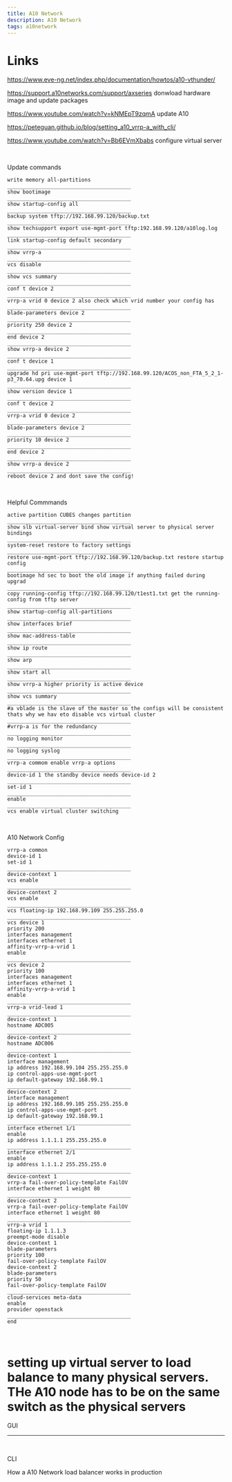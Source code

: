 ```yaml
---
title: A10 Network
description: A10 Network
tags: a10network
---
```


# Links

https://www.eve-ng.net/index.php/documentation/howtos/a10-vthunder/

https://support.a10networks.com/support/axseries donwload hardware image and update packages

https://www.youtube.com/watch?v=kNMEpT9zqmA update A10

https://peteguan.github.io/blog/setting_a10_vrrp-a_with_cli/

https://www.youtube.com/watch?v=Bb6EVmXbabs configure virtual server

</br>

Update commands
```
write memory all-partitions 
________________________________________
show bootimage 
________________________________________
show startup-config all 
________________________________________
backup system tftp://192.168.99.120/backup.txt 
________________________________________
show techsupport export use-mgmt-port tftp:192.168.99.120/a10log.log 
________________________________________
link startup-config default secondary 
________________________________________
show vrrp-a 
________________________________________
vcs disable 
________________________________________
show vcs summary 
________________________________________
conf t device 2 
________________________________________
vrrp-a vrid 0 device 2 also check which vrid number your config has 
________________________________________
blade-parameters device 2 
________________________________________
priority 250 device 2 
________________________________________
end device 2 
________________________________________
show vrrp-a device 2 
________________________________________
conf t device 1 
________________________________________
upgrade hd pri use-mgmt-port tftp://192.168.99.120/ACOS_non_FTA_5_2_1-p3_70.64.upg device 1 
________________________________________
show version device 1 
________________________________________
conf t device 2 
________________________________________
vrrp-a vrid 0 device 2 
________________________________________
blade-parameters device 2 
________________________________________
priority 10 device 2 
________________________________________
end device 2 
________________________________________
show vrrp-a device 2 
________________________________________
reboot device 2 and dont save the config!
```

</br>

Helpful Commmands
```
active partition CUBES changes partition 
________________________________________
show slb virtual-server bind show virtual server to physical server bindings 
________________________________________
system-reset restore to factory settings 
________________________________________
restore use-mgmt-port tftp://192.168.99.120/backup.txt restore startup config 
________________________________________
bootimage hd sec to boot the old image if anything failed during upgrad 
________________________________________
copy running-config tftp://192.168.99.120/t1est1.txt get the running-config from tftp server 
________________________________________
show startup-config all-partitions 
________________________________________
show interfaces brief 
________________________________________
show mac-address-table 
________________________________________
show ip route 
________________________________________
show arp 
________________________________________
show start all 
________________________________________
show vrrp-a higher priority is active device 
________________________________________
show vcs summary 
________________________________________
#a vblade is the slave of the master so the configs will be consistent thats why we hav eto disable vcs virtual cluster 
________________________________________
#vrrp-a is for the redundancy 
________________________________________
no logging monitor 
________________________________________
no logging syslog 
________________________________________
vrrp-a commom enable vrrp-a options 
________________________________________
device-id 1 the standby device needs device-id 2 
________________________________________
set-id 1 
________________________________________
enable 
________________________________________
vcs enable virtual cluster switching
```

</br>

A10 Network Config
```
vrrp-a common 
device-id 1 
set-id 1 
________________________________________
device-context 1 
vcs enable 
________________________________________
device-context 2 
vcs enable 
________________________________________
vcs floating-ip 192.168.99.109 255.255.255.0 
________________________________________
vcs device 1 
priority 200 
interfaces management 
interfaces ethernet 1 
affinity-vrrp-a-vrid 1 
enable 
________________________________________
vcs device 2 
priority 100 
interfaces management 
interfaces ethernet 1 
affinity-vrrp-a-vrid 1 
enable 
________________________________________
vrrp-a vrid-lead 1 
________________________________________
device-context 1 
hostname ADC005 
________________________________________
device-context 2 
hostname ADC006 
________________________________________
device-context 1 
interface management 
ip address 192.168.99.104 255.255.255.0 
ip control-apps-use-mgmt-port 
ip default-gateway 192.168.99.1 
________________________________________
device-context 2 
interface management 
ip address 192.168.99.105 255.255.255.0 
ip control-apps-use-mgmt-port 
ip default-gateway 192.168.99.1 
________________________________________
interface ethernet 1/1 
enable 
ip address 1.1.1.1 255.255.255.0 
________________________________________
interface ethernet 2/1 
enable 
ip address 1.1.1.2 255.255.255.0 
________________________________________
device-context 1 
vrrp-a fail-over-policy-template FailOV 
interface ethernet 1 weight 80 
________________________________________
device-context 2 
vrrp-a fail-over-policy-template FailOV 
interface ethernet 1 weight 80 
________________________________________
vrrp-a vrid 1 
floating-ip 1.1.1.3 
preempt-mode disable 
device-context 1 
blade-parameters 
priority 100 
fail-over-policy-template FailOV 
device-context 2 
blade-parameters 
priority 50 
fail-over-policy-template FailOV 
________________________________________
cloud-services meta-data 
enable 
provider openstack 
________________________________________
end

```

</br>

# setting up virtual server to load balance to many physical servers. THe A10 node has to be on the same switch as the physical servers

GUI
<markdown-image src="A10_Network/1.PNG" alt="Alt text"></markdown-image>
<markdown-image src="A10_Network/2.PNG" alt="Alt text"></markdown-image>
<markdown-image src="A10_Network/3.PNG" alt="Alt text"></markdown-image>
________________________________________

</br>

CLI
<markdown-image src="A10_Network/4.PNG" alt="Alt text"></markdown-image>
<markdown-image src="A10_Network/5.PNG" alt="Alt text"></markdown-image>

How a A10 Network load balancer works in production
<markdown-image src="A10_Network/1.PNG" alt="Alt text"></markdown-image>


